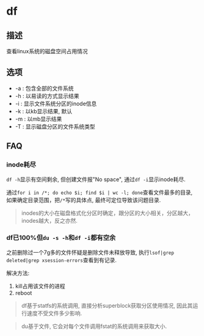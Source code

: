 # df

## 描述

查看linux系统的磁盘空间占用情况

## 选项

- -a : 包含全部的文件系统
- -h : 以易读的方式显示结果
- -i : 显示文件系统分区的inode信息
- -k : 以kb显示结果, 默认
- -m : 以mb显示结果
- -T : 显示磁盘分区的文件系统类型

## FAQ
### inode耗尽
`df -h`显示有空间剩余, 但创建文件报"No space", 通过`df -i`显示inode耗尽.

通过`for i in /*; do echo $i; find $i | wc -l; done`查看文件最多的目录, 如果确定目录范围，把`/*`写的具体点, 最终可定位导致该问题目录.

> inodes的大小在磁盘格式化分区时确定，跟分区的大小相关，分区越大，inodes越大，反之亦然.

### df已100%但`du -s -h`和`df -i`都有空余
之前删除过一个7g多的文件怀疑是删除文件未释放导致, 执行`lsof|grep deleted|grep xsession-errors`查看到有记录.

解决方法:
1. kill占用该文件的进程
2. reboot

> df基于statfs的系统调用, 直接分析superblock获取分区使用情况, 因此其运行速度不受文件多少影响.

> du基于文件, 它会对每个文件调用fstat的系统调用来获取大小.